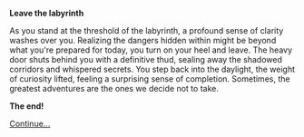 **Leave the labyrinth**

As you stand at the threshold of the labyrinth, a profound sense of clarity washes over you. Realizing the dangers hidden within might be beyond what you're prepared for today, you turn on your heel and leave. The heavy door shuts behind you with a definitive thud, sealing away the shadowed corridors and whispered secrets. You step back into the daylight, the weight of curiosity lifted, feeling a surprising sense of completion. Sometimes, the greatest adventures are the ones we decide not to take.

**The end!**

[Continue...](/intro.md)